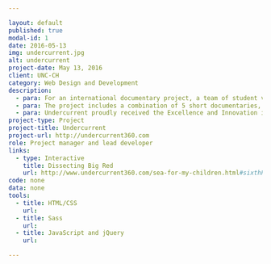 ```yaml
---

layout: default
published: true
modal-id: 1
date: 2016-05-13
img: undercurrent.jpg
alt: undercurrent
project-date: May 13, 2016
client: UNC-CH
category: Web Design and Development
description:
  - para: For an international documentary project, a team of student videographers, reporters, developers and designers travelled to Bocas del Toro, Panama to tell the stories of the intersection of culture and environment.
  - para: The project includes a combination of 5 short documentaries, interactive graphics, articles and 360 videos!
  - para: Undercurrent proudly received the Excellence and Innovation in Visual Digital Storytelling award at the 2016 Online Journalism Awards.
project-type: Project
project-title: Undercurrent
project-url: http://undercurrent360.com
role: Project manager and lead developer
links:
  - type: Interactive
    title: Dissecting Big Red
    url: http://www.undercurrent360.com/sea-for-my-children.html#sixthPage
code: none
data: none
tools:
  - title: HTML/CSS
    url:
  - title: Sass
    url:
  - title: JavaScript and jQuery
    url:

---
```

